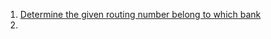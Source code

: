 1. [Determine the given routing number belong to which bank](https://algorithms.tutorialhorizon.com/determine-the-given-routing-number-belong-to-which-bank/)
2.
